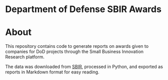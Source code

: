 
Department of Defense SBIR Awards
=================================

# About


This repository contains code to generate reports on awards given to companies for DoD projects through the Small Business Innovation Research platform.

The data was downloaded from [SBIR](https://www.sbir.gov/sbirsearch/award/all), processed in Python, and exported as reports in Markdown format for easy reading.  